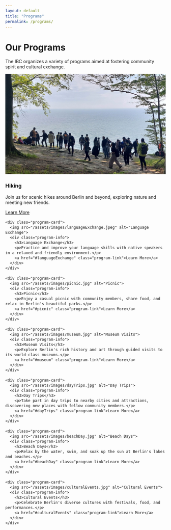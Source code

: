 ```yaml
---
layout: default
title: "Programs"
permalink: /programs/
---
```


<div class="content-section">
  <div class="page-header">
    <h1>Our Programs</h1>
    <p>The IBC organizes a variety of programs aimed at fostering community spirit and cultural exchange.</p>
  </div>

  <div class="program-list">
    <div class="program-card">
      <img src="/assets/images/hiking.jpg" alt="Hiking">
      <div class="program-info">
        <h3>Hiking</h3>
        <p>Join us for scenic hikes around Berlin and beyond, exploring nature and meeting new friends.</p>
        <a href="#hiking" class="program-link">Learn More</a>
      </div>
    </div>

    <div class="program-card">
      <img src="/assets/images/languageExchange.jpeg" alt="Language Exchange">
      <div class="program-info">
        <h3>Language Exchange</h3>
        <p>Practice and improve your language skills with native speakers in a relaxed and friendly environment.</p>
        <a href="#languageExchange" class="program-link">Learn More</a>
      </div>
    </div>

    <div class="program-card">
      <img src="/assets/images/picnic.jpg" alt="Picnic">
      <div class="program-info">
        <h3>Picnic</h3>
        <p>Enjoy a casual picnic with community members, share food, and relax in Berlin's beautiful parks.</p>
        <a href="#picnic" class="program-link">Learn More</a>
      </div>
    </div>

    <div class="program-card">
      <img src="/assets/images/museum.jpg" alt="Museum Visits">
      <div class="program-info">
        <h3>Museum Visits</h3>
        <p>Explore Berlin's rich history and art through guided visits to its world-class museums.</p>
        <a href="#museum" class="program-link">Learn More</a>
      </div>
    </div>

    <div class="program-card">
      <img src="/assets/images/dayTrips.jpg" alt="Day Trips">
      <div class="program-info">
        <h3>Day Trips</h3>
        <p>Take part in day trips to nearby cities and attractions, discovering new places with fellow community members.</p>
        <a href="#dayTrips" class="program-link">Learn More</a>
      </div>
    </div>

    <div class="program-card">
      <img src="/assets/images/beachDay.jpg" alt="Beach Days">
      <div class="program-info">
        <h3>Beach Days</h3>
        <p>Relax by the water, swim, and soak up the sun at Berlin's lakes and beaches.</p>
        <a href="#beachDay" class="program-link">Learn More</a>
      </div>
    </div>

    <div class="program-card">
      <img src="/assets/images/culturalEvents.jpg" alt="Cultural Events">
      <div class="program-info">
        <h3>Cultural Events</h3>
        <p>Celebrate Berlin's diverse cultures with festivals, food, and performances.</p>
        <a href="#culturalEvents" class="program-link">Learn More</a>
      </div>
    </div>
  </div>
</div>
